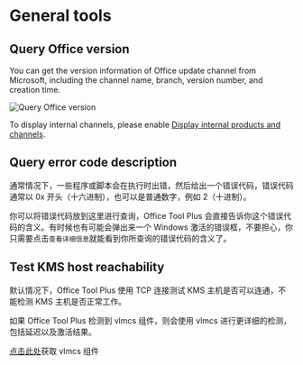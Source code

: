 # General tools

## Query Office version

You can get the version information of Office update channel from Microsoft, including the channel name, branch, version number, and creation time.

![Query Office version](/images/en-us/toolbox/query-office-update-channel.png)

To display internal channels, please enable [Display internal products and channels](/usage/settings.md#display-internal-products-and-channels).

## Query error code description

通常情况下，一些程序或脚本会在执行时出错，然后给出一个错误代码，错误代码通常以 0x 开头（十六进制），也可以是普通数字，例如 2（十进制）。

你可以将错误代码放到这里进行查询，Office Tool Plus 会直接告诉你这个错误代码的含义。有时候也有可能会弹出来一个 Windows 激活的错误框，不要担心，你只需要点击`查看详细信息`就能看到你所查询的错误代码的含义了。

## Test KMS host reachability

默认情况下，Office Tool Plus 使用 TCP 连接测试 KMS 主机是否可以连通，不能检测 KMS 主机是否正常工作。

如果 Office Tool Plus 检测到 vlmcs 组件，则会使用 vlmcs 进行更详细的检测，包括延迟以及激活结果。

[点击此处](https://download.coolhub.top/Extensions/Components/)获取 vlmcs 组件
